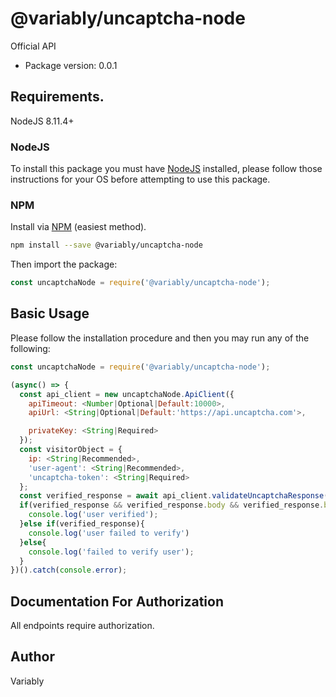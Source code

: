 # @variably/uncaptcha-node
Official API

- Package version: 0.0.1

## Requirements.

NodeJS 8.11.4+

### NodeJS

To install this package you must have [NodeJS](https://nodejs.org/en/download/package-manager/) installed, please follow those instructions for your OS before attempting to use this package.

### NPM

Install via [NPM](https://www.npmjs.com/get-npm) (easiest method).

```sh
npm install --save @variably/uncaptcha-node
```

Then import the package:
```javascript
const uncaptchaNode = require('@variably/uncaptcha-node');
```

## Basic Usage

Please follow the installation procedure and then you may run any of the following:

```javascript
const uncaptchaNode = require('@variably/uncaptcha-node');

(async() => {
  const api_client = new uncaptchaNode.ApiClient({
    apiTimeout: <Number|Optional|Default:10000>,
    apiUrl: <String|Optional|Default:'https://api.uncaptcha.com'>,

    privateKey: <String|Required>
  });
  const visitorObject = {
    ip: <String|Recommended>,
    'user-agent': <String|Recommended>,
    'uncaptcha-token': <String|Required>
  };
  const verified_response = await api_client.validateUncaptchaResponse(visitorObject);
  if(verified_response && verified_response.body && verified_response.body == 'true'){
    console.log('user verified');
  }else if(verified_response){
    console.log('user failed to verify')
  }else{
    console.log('failed to verify user');
  }
})().catch(console.error);
```

## Documentation For Authorization

 All endpoints require authorization.


## Author

 Variably
